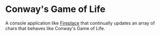 # Conway's Game of Life

A console application like [Fireplace](https://github.com/brendanlynn/Fireplace/) that continually updates an array of chars that behaves like Conway's Game of Life.
